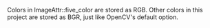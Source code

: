 Colors in ImageAttr::five_color are stored as RGB.
Other colors in this project are stored as BGR, just like OpenCV's default option.
